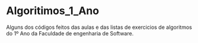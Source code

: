 # Algoritimos_1_Ano
Alguns dos códigos feitos das aulas e das listas de exercicios de algoritmos do 1º Ano da Faculdade de engenharia de Software.
